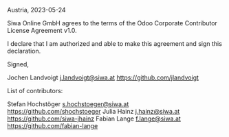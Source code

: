 Austria, 2023-05-24

Siwa Online GmbH agrees to the terms of the Odoo Corporate Contributor License
Agreement v1.0.

I declare that I am authorized and able to make this agreement and sign this
declaration.

Signed,

Jochen Landvoigt j.landvoigt@siwa.at https://github.com/jlandvoigt

List of contributors:

Stefan Hochstöger s.hochstoeger@siwa.at https://github.com/shochstoeger
Julia Hainz j.hainz@siwa.at https://github.com/siwa-jhainz
Fabian Lange f.lange@siwa.at https://github.com/fabian-lange